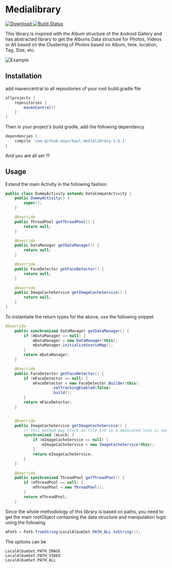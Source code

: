 # Medialibrary

[ ![Download](https://api.bintray.com/packages/mayurkoul2002/Awesome-Android/medialibrary/images/download.svg) ](https://bintray.com/mayurkoul2002/Awesome-Android/medialibrary/_latestVersion)
[![Build Status](https://travis-ci.org/mayurkaul/medialibrary.svg?branch=master)](https://travis-ci.org/mayurkaul/medialibrary)

This library is inspired with the Album structure of the Android Gallery and has abstracted library to get the Albums Data structure for Photos, Videos or All based on the Clustering of Photos based on Album, time, location, Tag, Size, etc.

![Example](img/example1.png)

## Installation ##

add mavencentral to all repositories of your root build.gradle file

```gradle
allprojects {
    repositories {
        mavenCentral()
    }
}
```
Then in your project's build gradle, add the following dependancy

```gradle
dependencies {
    compile 'com.github.mayurkaul:medialibrary:1.0.1'
}
```
And you are all set !!!

## Usage ##

Extend the main Activity in the following fashion

```java
public class DummyActivity extends DataCompatActivity {
    public DummyActivity() {
        super();
    }

    @Override
    public ThreadPool getThreadPool() {
        return null;
    }

    @Override
    public DataManager getDataManager() {
        return null;
    }

    @Override
    public FaceDetector getFaceDetector() {
        return null;
    }

    @Override
    public ImageCacheService getImageCacheService() {
        return null;
    }
}

```

To instantiate the return types for the above, use the following snippet

```java
@Override
    public synchronized DataManager getDataManager() {
        if (mDataManager == null) {
            mDataManager = new DataManager(this);
            mDataManager.initializeSourceMap();
        }
        return mDataManager;
    }

    @Override
    public FaceDetector getFaceDetector() {
        if (mFaceDetector == null) {
            mFaceDetector = new FaceDetector.Builder(this)
                    .setTrackingEnabled(false)
                    .build();
        }
        return mFaceDetector;
    }


    @Override
    public ImageCacheService getImageCacheService() {
        // This method may block on file I/O so a dedicated lock is needed here.
        synchronized (mLock) {
            if (mImageCacheService == null) {
                mImageCacheService = new ImageCacheService(this);
            }
            return mImageCacheService;
        }
    }

    @Override
    public synchronized ThreadPool getThreadPool() {
        if (mThreadPool == null) {
            mThreadPool = new ThreadPool();
        }
        return mThreadPool;
    }
```
Since the whole methodology of this library is based on paths, you need to get the main rootObject containing the data structure and manipulation logic using the following

```java
mPath = Path.fromString(LocalAlbumSet.PATH_ALL.toString());
```
The options can be
```
LocalAlbumSet.PATH_IMAGE
LocalAlbumSet.PATH_VIDEO
LocalAlbumSet.PATH_ALL
```
